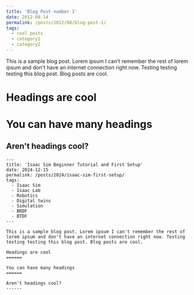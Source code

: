 ```yaml
---
title: 'Blog Post number 1'
date: 2012-08-14
permalink: /posts/2012/08/blog-post-1/
tags:
  - cool posts
  - category1
  - category2
---
```


This is a sample blog post. Lorem ipsum I can't remember the rest of lorem ipsum and don't have an internet connection right now. Testing testing testing this blog post. Blog posts are cool.

Headings are cool
======

You can have many headings
======

Aren't headings cool?
------

```
---
title: 'Isaac Sim Beginner Tutorial and First Setup'
date: 2024-12-15
permalink: /posts/2024/isaac-sim-first-setup/
tags:
  - Isaac Sim
  - Isaac Lab
  - Robotics
  - Digital twins
  - Simulation
  - BRDF
  - BTDF
---

This is a sample blog post. Lorem ipsum I can't remember the rest of lorem ipsum and don't have an internet connection right now. Testing testing testing this blog post. Blog posts are cool.

Headings are cool
======

You can have many headings
======

Aren't headings cool?
------
```